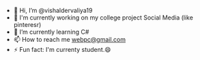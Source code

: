 - 👋 Hi, I’m @vishaldervaliya19
- 👀 I'm currently working on my college project Social Media (like pinteresr) 
- 🌱 I’m currently learning C#
- 📫 How to reach me webpc@gmail.com
- ⚡ Fun fact: I'm currenty student.😄

<!---
vishaldervaliya19/vishaldervaliya19 is a ✨ special ✨ repository because its `README.md` (this file) appears on your GitHub profile.
You can click the Preview link to take a look at your changes.
--->
